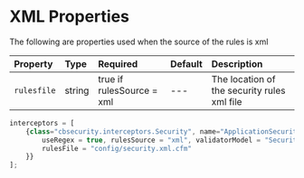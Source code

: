 # XML Properties

The following are properties used when the source of the rules is xml

| Property | Type | Required | Default | Description |
| :--- | :--- | :--- | :--- | :--- |
| `rulesfile` | string | true if rulesSource = xml | --- | The location of the security rules xml file |

```javascript
interceptors = [
    {class="cbsecurity.interceptors.Security", name="ApplicationSecurity", properties={
        useRegex = true, rulesSource = "xml", validatorModel = "SecurityService",
        rulesFile = "config/security.xml.cfm"
    }}
];
```



